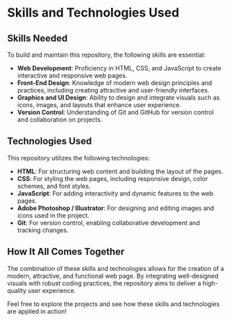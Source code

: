 # Skills and Technologies Used

## Skills Needed

To build and maintain this repository, the following skills are essential:

- **Web Development**: Proficiency in HTML, CSS, and JavaScript to create interactive and responsive web pages.
- **Front-End Design**: Knowledge of modern web design principles and practices, including creating attractive and user-friendly interfaces.
- **Graphics and UI Design**: Ability to design and integrate visuals such as icons, images, and layouts that enhance user experience.
- **Version Control**: Understanding of Git and GitHub for version control and collaboration on projects.

## Technologies Used

This repository utilizes the following technologies:

- **HTML**: For structuring web content and building the layout of the pages.
- **CSS**: For styling the web pages, including responsive design, color schemes, and font styles.
- **JavaScript**: For adding interactivity and dynamic features to the web pages.
- **Adobe Photoshop / Illustrator**: For designing and editing images and icons used in the project.
- **Git**: For version control, enabling collaborative development and tracking changes.

## How It All Comes Together

The combination of these skills and technologies allows for the creation of a modern, attractive, and functional web page. By integrating well-designed visuals with robust coding practices, the repository aims to deliver a high-quality user experience.

Feel free to explore the projects and see how these skills and technologies are applied in action!

<!---
mrmostperfect/mrmostperfect is a ✨ special ✨ repository because its `README.md` (this file) appears on your GitHub profile.
You can click the Preview link to take a look at your changes.
--->
